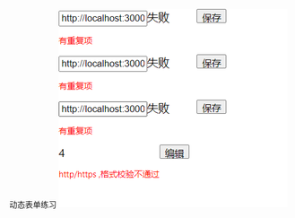 动态表单练习
![](https://github.com/dL-hx/PicgoData/blob/master/dynamicform_demo/Snipaste_2020-12-24_23-43-48.png?raw=true)